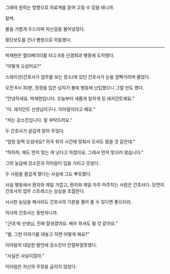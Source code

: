 그래야 원하는 방향으로 의료계를 뜯어 고칠 수 있을 테니까.

찰싹.

볼을 가볍게 두드리며 자신감을 불어넣었다.

횡단보도를 건너 병원으로 이동했다.

* * *

박재현은 엘리베이터를 타고 6층 신경외과 병동에 도착했다.

“어떻게 오셨어요?”

스테이션(간호사가 업무를 보는 장소)에 있던 간호사가 눈을 깜빡거리며 물었다.

오전 6시 30분, 정장을 입은 남자가 불쑥 병동에 난입했으니 그럴 만도 했다.

“안녕하세요. 박재현입니다. 오늘부터 새롭게 일하게 된 레지던트예요.”

“아. 레지던트 선생님이구나. 이아람이라고 해요.”

“저는 강소진입니다. 잘 부탁드려요.”

두 간호사가 살갑게 맞아 주었다.

“엄청 일찍 오셨네요? 의국 회의 시간에 맞춰서 오셔도 됐을 것 같은데.”

“하하하, 매도 먼저 맞는 게 낫다고 하잖아요. 그래서 먼저 맞으러 왔습니다.”

그의 농담에 강소진과 이아람이 입을 가리고 웃었다.

두 사람을 즐겁게 했다는 사실에 그도 뿌듯했다.

사실 병동에서 환자와 제일 가깝고, 환자와 제일 자주 마주치는 사람은 간호사다. 당연히 간호사의 업무 스트레스는 상상을 초월한다.

시시한 농담을 해서라도 간호사의 기분을 풀어 줄 수 있다면 좋으리라.

의사와 간호사는 동반자니까.

“근데 박 선생님, 진짜 잘생겼어요. 배우 하셔도 될 것 같아요.”

“쌤. 그런 이야기를 대놓고 하면 어떻게 해요?”

이아람의 대담한 발언에 강소진이 안절부절못했다.

“사실은 사실이잖아.”

이아람은 자신의 주장을 굽히지 않았다.